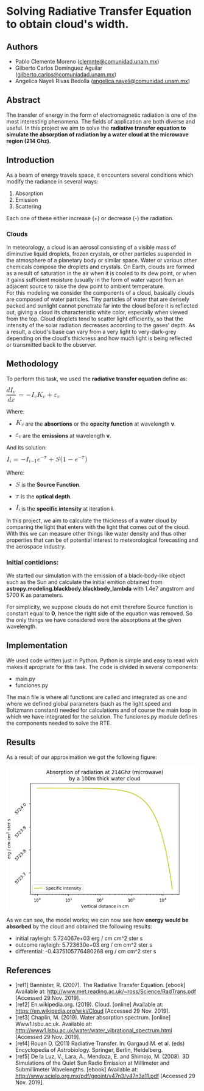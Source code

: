 Solving Radiative Transfer Equation to obtain cloud's width.
===================================

## Authors

- Pablo Clemente Moreno (clemnte@comunidad.unam.mx)
- Gilberto Carlos Domínguez Aguilar (gilberto.carlos@comuniadad.unam.mx)
- Angelica Nayeli Rivas Bedolla (angelica.nayeli@comunidad.unam.mx)

## Abstract

The transfer of energy in the form of electromagnetic radiation is one of the most interesting phenomena. The fields of application are both diverse and useful. In this project we aim to solve the **radiative transfer equation to simulate the absorption of radiation by a water cloud at the microwave region (214 Ghz).**

## Introduction

As a beam of energy travels space, it encounters several conditions which modify the radiance in several ways:

1. Absorption
2. Emission 
3. Scattering

Each one of these either increase (+) or decrease (-) the radiation. 
### Clouds 
In meteorology, a cloud is an aerosol consisting of a visible mass of diminutive liquid droplets, frozen crystals, or other particles suspended in the atmosphere of a planetary body or similar space. Water or various other chemicals compose the droplets and crystals. On Earth, clouds are formed as a result of saturation in the air when it is cooled to its dew point, or when it gains sufficient moisture (usually in the form of water vapor) from an adjacent source to raise the dew point to ambient temperature.<br>
For this modeling we consider the components of a cloud, basically clouds are composed of water particles. Tiny particles of water that are densely packed and sunlight cannot penetrate far into the cloud before it is reflected out, giving a cloud its characteristic white color, especially when viewed from the top. Cloud droplets tend to scatter light efficiently, so that the intensity of the solar radiation decreases according to the gases' depth. As a result, a cloud's base can vary from a very light to very-dark-grey depending on the cloud's thickness and how much light is being reflected or transmitted back to the observer.

## Methodology

To perform this task, we used the **radiative transfer equation** define as:

![Radiative transfer Eq](img/rte.gif)

Where: 
- ![Opacity F](img/Kv.gif) are the **absortions** or  the **opacity function** at wavelength **v**.

- ![emission](img/epsv.gif) are the **emissions** at wavelength **v**. 

 And its solution:

 ![solution](img/sol.gif)

Where: 
- ![Source f](img/Source.gif) is the **Source Function**.

- ![tau](img/tau.gif) is the **optical depth**.

- ![Intensity](img/Iv.gif) is the **specific intensity** at iteration **i**.


In this project, we aim to calculate the thickness of a water cloud by comparing the light that enters with the light that comes out of the cloud.
With this we can measure other things like water density and thus other properties that can be of potential interest to meteorological forecasting and the aerospace industry.  

### **Initial contidions:**

We started our simulation with the emission of a black-body-like object such as the Sun and calculate the initial emition obtained from **astropy.modeling.blackbody.blackbody_lambda** with  1.4e7 angstrom and 5700 K as parameters.


For simplicity, we suppose clouds do not emit therefore Source function is constant equal to **0**, hence the right side of the equation was removed. So the only things we have considered were the absorptions at the given wavelength. 



## Implementation

We used code written just in Python. Python is simple and easy to read wich makes it apropriate for this task.
The code is divided in several components:

- main.py
- funciones.py

The main file is where all functions are called and integrated as one and where we defined global parameters (such as the light speed and Boltzmann constant) needed for calculations and of course the main loop in which we have integrated for the solution.
The funciones.py module defines the components needed to solve the RTE.


## Results

As a result of our approximation we got the  following figure:

![result](img/rte_1.png)

As we can see, the model works; we can now see how **energy would be absorbed** by the cloud and obtained the following results:
   - initial rayleigh: 5.724067e+03 erg / cm cm^2 ster s
   - outcome rayleigh: 5.723630e+03 erg / cm cm^2 ster s
   - differential: -0.4375105776480268 erg / cm cm^2 ster s


## References

- [ref1] Bannister, R. (2007). The Radiative Transfer Equation. [ebook] Available at: http://www.met.reading.ac.uk/~ross/Science/RadTrans.pdf [Accessed 29 Nov. 2019].<br>
- [ref2] En.wikipedia.org. (2019). Cloud. [online] Available at: https://en.wikipedia.org/wiki/Cloud [Accessed 29 Nov. 2019].<br>
- [ref3] Chaplin, M. (2019). Water absorption spectrum. [online] Www1.lsbu.ac.uk. Available at: http://www1.lsbu.ac.uk/water/water_vibrational_spectrum.html [Accessed 29 Nov. 2019].<br>
- [ref4] Rouan D. (2011) Radiative Transfer. In: Gargaud M. et al. (eds) Encyclopedia of Astrobiology. Springer, Berlin, Heidelberg.<br>
- [ref5] De la Luz, V., Lara, A., Mendoza, E. and Shimojo, M. (2008). 3D Simulations of the Quiet Sun Radio Emission at Millimeter and Submillimeter Wavelengths. [ebook] Available at: http://www.scielo.org.mx/pdf/geoint/v47n3/v47n3a11.pdf [Accessed 29 Nov. 2019].
